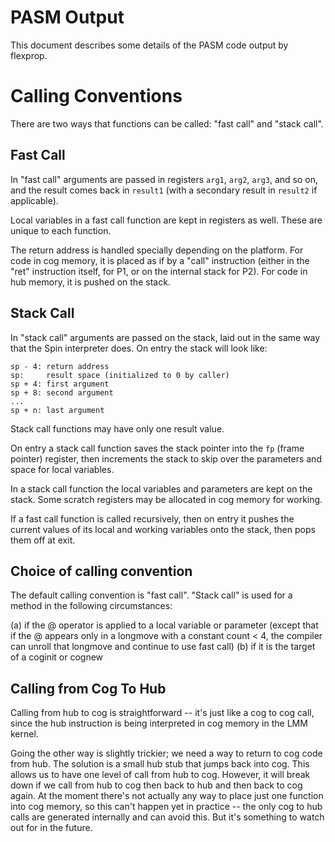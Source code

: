 # PASM Output

This document describes some details of the PASM code output by flexprop.

Calling Conventions
===================

There are two ways that functions can be called: "fast call" and "stack call".

Fast Call
---------

In "fast call" arguments are passed in registers `arg1`, `arg2`, `arg3`, and so
on, and the result comes back in `result1` (with a secondary result in `result2`
if applicable).

Local variables in a fast call function are kept in registers as well. These
are unique to each function.

The return address is handled specially depending on the platform. For code
in cog memory, it is placed as if by a "call" instruction (either in
the "ret" instruction itself, for P1, or on the internal stack for P2).
For code in hub memory, it is pushed on the stack.

Stack Call
----------

In "stack call" arguments are passed on the stack, laid out in the same way
that the Spin interpreter does. On entry the stack will look like:

```
sp - 4: return address
sp:     result space (initialized to 0 by caller)
sp + 4: first argument
sp + 8: second argument
...
sp + n: last argument
```

Stack call functions may have only one result value.

On entry a stack call function saves the stack pointer into the `fp`
(frame pointer) register, then increments the stack to skip over the
parameters and space for local variables.

In a stack call function the local variables and parameters are kept on the
stack. Some scratch registers may be allocated in cog memory for working.

If a fast call function is called recursively, then on entry it pushes the
current values of its local and working variables onto the stack, then
pops them off at exit.

Choice of calling convention
----------------------------

The default calling convention is "fast call". "Stack call" is used for
a method in the following circumstances:

(a) if the @ operator is applied to a local variable or parameter (except
    that if the @ appears only in a longmove with a constant count < 4,
    the compiler can unroll that longmove and continue to use fast call)
(b) if it is the target of a coginit or cognew

Calling from Cog To Hub
-----------------------

Calling from hub to cog is straightforward -- it's just like a cog to cog
call, since the hub instruction is being interpreted in cog memory in
the LMM kernel.

Going the other way is slightly trickier; we need a way to return to
cog code from hub. The solution is a small hub stub that jumps back
into cog.  This allows us to have one level of call from hub to
cog. However, it will break down if we call from hub to cog then back
to hub and then back to cog again. At the moment there's not actually
any way to place just one function into cog memory, so this can't
happen yet in practice -- the only cog to hub calls are generated
internally and can avoid this. But it's something to watch out for in
the future.
